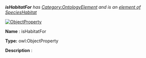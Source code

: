 ___isHabitatFor__ 
 has
 [Category:OntologyElement](../../Category/OntologyElement "Category:OntologyElement") 
 and is an
 [element of](../../Property/ElementOf "Property:ElementOf") 
[SpeciesHabitat](../../Submissions/SpeciesHabitat "Submissions:SpeciesHabitat")_




  





[![ObjectProperty](../../images/thumb/c/c3/ObjectProperty.gif/45px-ObjectProperty.gif)](../../Image/ObjectProperty.gif "ObjectProperty")


__Name__ 
 : isHabitatFor
 



__Type:__ 
 owl:ObjectProperty
 



__Description__ 
 :